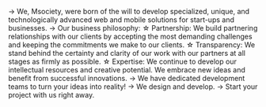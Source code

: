 -> We, Msociety, were born of the will to develop specialized, unique, and technologically advanced web and mobile solutions for start-ups and businesses.
-> Our business philosophy:
  ☆ Partnership:
    We build partnering relationships with our clients by accepting the most demanding challenges and keeping the commitments we make to our clients.
  ☆ Transparency:
    We stand behind the certainty and clarity of our work with our partners at all stages as firmly as possible.
  ☆ Expertise:
    We continue to develop our intellectual resources and creative potential. We embrace new ideas and benefit from successful innovations.
-> We have dedicated development teams to turn your ideas into reality!
-> We design and develop.
-> Start your project with us right away.
